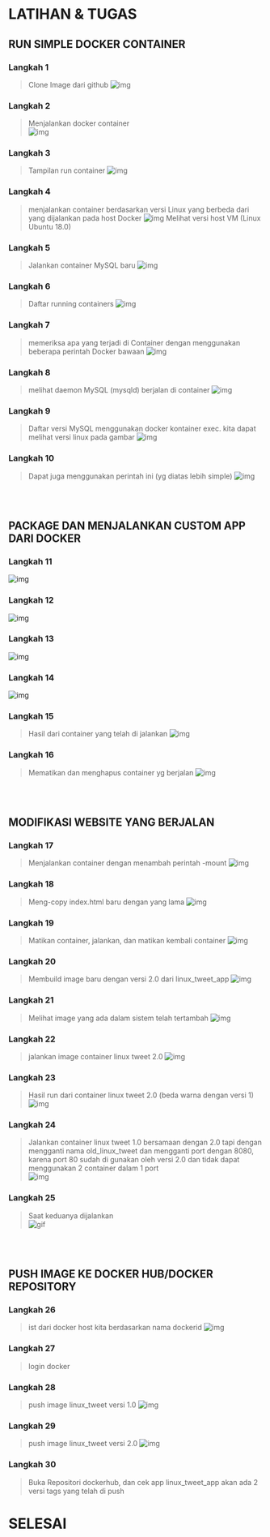# LATIHAN & TUGAS

## RUN SIMPLE DOCKER CONTAINER
### Langkah 1
>Clone Image dari github
![img](1.PNG)

### Langkah 2
>Menjalankan docker container<br>
![img](2.PNG)

### Langkah 3
>Tampilan run container
![img](3.PNG)

### Langkah 4
>menjalankan container berdasarkan versi Linux yang berbeda dari yang dijalankan pada host Docker
![img](4.PNG)
>Melihat versi host VM (Linux Ubuntu 18.0)

### Langkah 5
>Jalankan container MySQL baru
![img](5.PNG)

### Langkah 6
>Daftar running containers
![img](6.PNG)

### Langkah 7
>memeriksa apa yang terjadi di Container dengan menggunakan beberapa perintah Docker bawaan
![img](7.PNG)

### Langkah 8
>melihat daemon MySQL (mysqld) berjalan di container
![img](8.PNG)

### Langkah 9
>Daftar versi MySQL menggunakan docker kontainer exec. kita dapat melihat versi linux pada gambar
![img](9.PNG)

### Langkah 10
>Dapat juga menggunakan perintah ini (yg diatas lebih simple)
![img](10.PNG)
<br>
<br>

##  PACKAGE DAN MENJALANKAN CUSTOM APP DARI DOCKER
### Langkah 11
>
![img](11.PNG)

### Langkah 12
>
![img](12.PNG)

### Langkah 13
>
![img](13.PNG)

### Langkah 14
>
![img](14.PNG)

### Langkah 15
>Hasil dari container yang telah di jalankan 
![img](15.PNG)

### Langkah 16
>Mematikan dan menghapus container yg berjalan
![img](16.PNG)
<br>
<br>

## MODIFIKASI WEBSITE YANG BERJALAN
### Langkah 17
>Menjalankan container dengan menambah perintah -mount
![img](17.PNG)

### Langkah 18
>Meng-copy index.html baru dengan yang lama
![img](18.PNG)

### Langkah 19
>Matikan container, jalankan, dan matikan kembali container
![img](19.PNG)

### Langkah 20
>Membuild image baru dengan versi 2.0 dari linux_tweet_app
![img](20.PNG)

### Langkah 21
>Melihat image yang ada dalam sistem telah tertambah
![img](21.PNG)

### Langkah 22
>jalankan image container linux tweet 2.0
![img](22.PNG)

### Langkah 23
>Hasil run dari container linux tweet 2.0 (beda warna dengan versi 1)
![img](23.PNG)

### Langkah 24
>Jalankan container linux tweet 1.0 bersamaan dengan 2.0 tapi dengan mengganti nama old_linux_tweet dan mengganti port dengan 8080, karena port 80 sudah di gunakan oleh versi 2.0 dan tidak dapat menggunakan 2 container dalam 1 port <br>
![img](24.PNG)

### Langkah 25
>Saat keduanya dijalankan<br>
![gif](25.gif)
<br>
<br>

## PUSH IMAGE KE DOCKER HUB/DOCKER REPOSITORY
### Langkah 26
>ist dari docker host kita berdasarkan nama dockerid
![img](26.PNG)

### Langkah 27
>login docker


### Langkah 28
>push image linux_tweet versi 1.0
![img](28.PNG)

### Langkah 29
>push image linux_tweet versi 2.0
![img](29.PNG)

### Langkah 30
>Buka Repositori dockerhub, dan cek app linux_tweet_app akan ada 2 versi tags yang telah di push


# SELESAI

